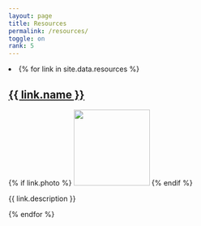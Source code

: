 ```yaml
---
layout: page
title: Resources
permalink: /resources/
toggle: on
rank: 5
---
```



<div class="link-wrapper">
    <li class="link-list">
    <!-- Resources -->
    {% for link in site.data.resources %}
       <a href="{{ link.url }}"><h2>{{ link.name }}</h2></a>
       {% if link.photo %}
          <img class="float-left resources-photo" width="150px" src="{{ link.photo | prepend: site.images_dir | prepend: site.baseurl }}">
       {% endif %}
       <p>{{ link.description }}</p>
    {% endfor %}
    </li>
</div>
